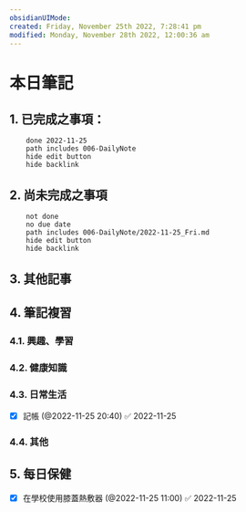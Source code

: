 ```yaml
---
obsidianUIMode: 
created: Friday, November 25th 2022, 7:28:41 pm
modified: Monday, November 28th 2022, 12:00:36 am
---
```

# 本日筆記




## 1. 已完成之事項：
```tasks
	done 2022-11-25
	path includes 006-DailyNote
	hide edit button 
	hide backlink
```

## 2. 尚未完成之事項
```tasks
	not done
	no due date
	path includes 006-DailyNote/2022-11-25_Fri.md
	hide edit button 
	hide backlink
```

## 3. 其他記事

## 4. 筆記複習
### 4.1. 興趣、學習

### 4.2. 健康知識

### 4.3. 日常生活
- [x] 記帳 (@2022-11-25 20:40) ✅ 2022-11-25

### 4.4. 其他

## 5. 每日保健
- [x] 在學校使用膝蓋熱敷器 (@2022-11-25 11:00) ✅ 2022-11-25